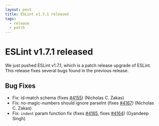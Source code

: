 ```yaml
---
layout: post
title: ESLint v1.7.1 released
tags:
  - release
  - patch
---
```

# ESLint v1.7.1 released

We just pushed ESLint v1.7.1, which is a patch release upgrade of ESLint. This release  fixes several bugs found in the previous release.










## Bug Fixes


* Fix: id-match schema (fixes [#4155](https://github.com/eslint/eslint/issues/4155)) (Nicholas C. Zakas)
* Fix: no-magic-numbers should ignore parseInt (fixes [#4167](https://github.com/eslint/eslint/issues/4167)) (Nicholas C. Zakas)
* Fix: `indent` param function fix (fixes [#4165](https://github.com/eslint/eslint/issues/4165), fixes [#4164](https://github.com/eslint/eslint/issues/4164)) (Gyandeep Singh)








